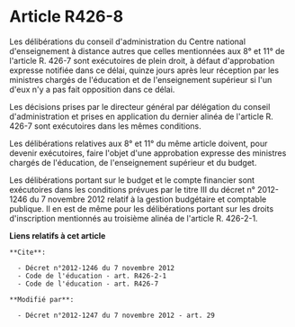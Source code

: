 # Article R426-8

Les délibérations du conseil d'administration du Centre national d'enseignement à distance autres que celles mentionnées aux
8° et 11° de l'article R. 426-7 sont exécutoires de plein droit, à défaut d'approbation expresse notifiée dans ce délai,
quinze jours après leur réception par les ministres chargés de l'éducation et de l'enseignement supérieur si l'un d'eux n'y a
pas fait opposition dans ce délai. 

Les décisions prises par le directeur général par délégation du conseil d'administration et prises en application du dernier
alinéa de l'article R. 426-7 sont exécutoires dans les mêmes conditions. 

Les délibérations relatives aux 8° et 11° du même article doivent, pour devenir exécutoires, faire l'objet d'une approbation
expresse des ministres chargés de l'éducation, de l'enseignement supérieur et du budget. 

Les délibérations portant sur le budget et le compte financier sont exécutoires dans les conditions prévues par le titre III
du décret n° 2012-1246 du 7 novembre 2012 relatif à la gestion budgétaire et comptable publique. Il en est de même pour les
délibérations portant sur les droits d'inscription mentionnés au troisième alinéa de l'article R. 426-2-1.

**Liens relatifs à cet article**

	**Cite**:

	  - Décret n°2012-1246 du 7 novembre 2012
	  - Code de l'éducation - art. R426-2-1
	  - Code de l'éducation - art. R426-7

	**Modifié par**:

	  - Décret n°2012-1247 du 7 novembre 2012 - art. 29
